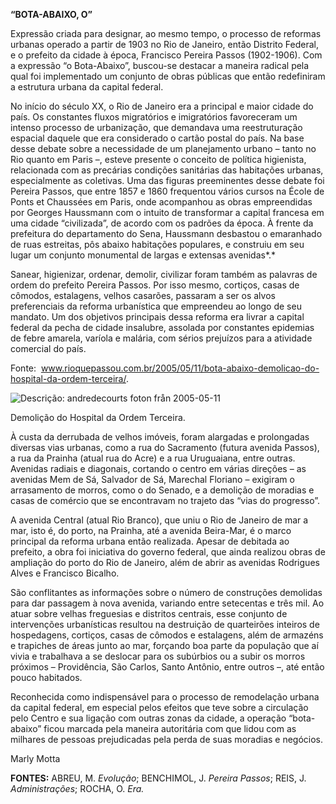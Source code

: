 **“BOTA-ABAIXO, O”**

Expressão criada para designar, ao mesmo tempo, o processo de reformas
urbanas operado a partir de 1903 no Rio de Janeiro, então Distrito
Federal, e o prefeito da cidade à época, Francisco Pereira Passos
(1902-1906). Com a expressão “o Bota-Abaixo”, buscou-se destacar a
maneira radical pela qual foi implementado um conjunto de obras públicas
que então redefiniram a estrutura urbana da capital federal.

No início do século XX, o Rio de Janeiro era a principal e maior cidade
do país. Os constantes fluxos migratórios e imigratórios favoreceram um
intenso processo de urbanização, que demandava uma reestruturação
espacial daquele que era considerado o cartão postal do país. Na base
desse debate sobre a necessidade de um planejamento urbano – tanto no
Rio quanto em Paris –, esteve presente o conceito de política
higienista, relacionada com as precárias condições sanitárias das
habitações urbanas, especialmente as coletivas. Uma das figuras
preeminentes desse debate foi Pereira Passos, que entre 1857 e 1860
frequentou vários cursos na École de Ponts et Chaussées em Paris, onde
acompanhou as obras empreendidas por Georges Haussmann com o intuito de
transformar a capital francesa em uma cidade “civilizada”, de acordo com
os padrões da época. À frente da prefeitura do departamento do Sena,
Haussmann desbastou o emaranhado de ruas estreitas, pôs abaixo
habitações populares, e construiu em seu lugar um conjunto monumental de
largas e extensas avenidas*.*

Sanear, higienizar, ordenar, demolir, civilizar foram também as palavras
de ordem do prefeito Pereira Passos. Por isso mesmo, cortiços, casas de
cômodos, estalagens, velhos casarões, passaram a ser os alvos
preferenciais da reforma urbanística que empreendeu ao longo de seu
mandato. Um dos objetivos principais dessa reforma era livrar a capital
federal da pecha de cidade insalubre, assolada por constantes epidemias
de febre amarela, varíola e malária, com sérios prejuízos para a
atividade comercial do país.

Fonte: 
www.rioquepassou.com.br/2005/05/11/bota-abaixo-demolicao-do-hospital-da-ordem-terceira/.

![Descrição: andredecourts foton från
2005-05-11](BOTA-ABAIXO,%20O_arquivos/image001.jpg)

Demolição do Hospital da Ordem Terceira.

À custa da derrubada de velhos imóveis, foram alargadas e prolongadas
diversas vias urbanas, como a rua do Sacramento (futura avenida Passos),
a rua da Prainha (atual rua do Acre) e a rua Uruguaiana, entre outras.
Avenidas radiais e diagonais, cortando o centro em várias direções – as
avenidas Mem de Sá, Salvador de Sá, Marechal Floriano – exigiram o
arrasamento de morros, como o do Senado, e a demolição de moradias e
casas de comércio que se encontravam no trajeto das “vias do progresso”.

A avenida Central (atual Rio Branco), que uniu o Rio de Janeiro de mar a
mar, isto é, do porto, na Prainha, até a avenida Beira-Mar, é o marco
principal da reforma urbana então realizada. Apesar de debitada ao
prefeito, a obra foi iniciativa do governo federal, que ainda realizou
obras de ampliação do porto do Rio de Janeiro, além de abrir as avenidas
Rodrigues Alves e Francisco Bicalho.

São conflitantes as informações sobre o número de construções demolidas
para dar passagem à nova avenida, variando entre setecentas e três mil.
Ao atuar sobre velhas freguesias e distritos centrais, esse conjunto de
intervenções urbanísticas resultou na destruição de quarteirões inteiros
de hospedagens, cortiços, casas de cômodos e estalagens, além de
armazéns e trapiches de áreas junto ao mar, forçando boa parte da
população que aí vivia e trabalhava a se deslocar para os subúrbios ou a
subir os morros próximos – Providência, São Carlos, Santo Antônio, entre
outros –, até então pouco habitados.

Reconhecida como indispensável para o processo de remodelação urbana da
capital federal, em especial pelos efeitos que teve sobre a circulação
pelo Centro e sua ligação com outras zonas da cidade, a operação
“bota-abaixo” ficou marcada pela maneira autoritária com que lidou com
as milhares de pessoas prejudicadas pela perda de suas moradias e
negócios.

Marly Motta

**FONTES:** ABREU, M. *Evolução*; BENCHIMOL, J. *Pereira Passos*; REIS,
J. *Administrações*; ROCHA, O. *Era.*
